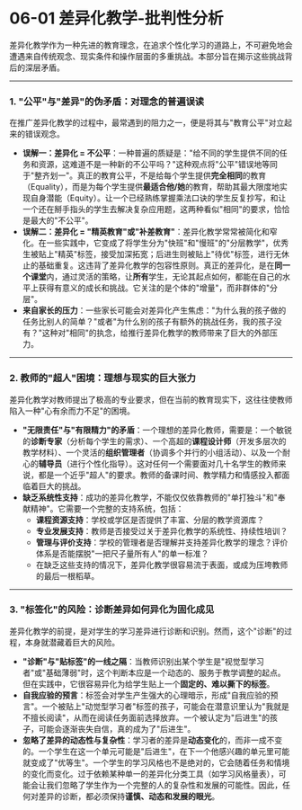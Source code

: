 # 06-01 差异化教学-批判性分析

差异化教学作为一种先进的教育理念，在追求个性化学习的道路上，不可避免地会遭遇来自传统观念、现实条件和操作层面的多重挑战。本部分旨在揭示这些挑战背后的深层矛盾。

---

### 1. "公平"与"差异"的伪矛盾：对理念的普遍误读

在推广差异化教学的过程中，最常遇到的阻力之一，便是将其与"教育公平"对立起来的错误观念。

-   **误解一：差异化 = 不公平**：一种普遍的质疑是："给不同的学生提供不同的任务和资源，这难道不是一种新的不公平吗？"这种观点将"公平"错误地等同于"整齐划一"。真正的教育公平，不是给每个学生提供**完全相同**的教育（Equality），而是为每个学生提供**最适合他/她**的教育，帮助其最大限度地实现自身潜能（Equity）。让一个已经熟练掌握乘法口诀的学生反复抄写，和让一个还在掰手指头的学生去解决复杂应用题，这两种看似"相同"的要求，恰恰是最大的"不公平"。
-   **误解二：差异化 = "精英教育"或"补差教育"**：差异化教学常常被简化和窄化。在一些实践中，它变成了将学生分为"快班"和"慢班"的"分层教学"，优秀生被贴上"精英"标签，接受加深拓宽；后进生则被贴上"待优"标签，进行无休止的基础重复。这违背了差异化教学的包容性原则。真正的差异化，是在**同一个课堂**内，通过灵活的策略，让**所有**学生，无论其起点如何，都能在自己的水平上获得有意义的成长和挑战。它关注的是个体的"增量"，而非群体的"分层"。
-   **来自家长的压力**：一些家长可能会对差异化产生焦虑："为什么我的孩子做的任务比别人的简单？"或者"为什么别的孩子有额外的挑战任务，我的孩子没有？"这种对"相同"的执念，给推行差异化教学的教师带来了巨大的外部压力。

---

### 2. 教师的"超人"困境：理想与现实的巨大张力

差异化教学对教师提出了极高的专业要求，但在当前的教育现实下，这往往使教师陷入一种"心有余而力不足"的困境。

-   **"无限责任"与"有限精力"的矛盾**：一个理想的差异化教师，需要是：一个敏锐的**诊断专家**（分析每个学生的需求）、一个高超的**课程设计师**（开发多层次的教学材料）、一个灵活的**组织管理者**（协调多个并行的小组活动）、以及一个耐心的**辅导员**（进行个性化指导）。这对任何一个需要面对几十名学生的教师来说，都是一个近乎"超人"的要求。教师的备课时间、教学精力和情感投入都面临着巨大的挑战。
-   **缺乏系统性支持**：成功的差异化教学，不能仅仅依靠教师的"单打独斗"和"奉献精神"。它需要一个完整的支持系统，包括：
    -   **课程资源支持**：学校或学区是否提供了丰富、分层的教学资源库？
    -   **专业发展支持**：教师是否接受过关于差异化教学的系统性、持续性培训？
    -   **管理与评价支持**：学校的管理者是否理解并支持差异化教学的理念？评价体系是否能摆脱"一把尺子量所有人"的单一标准？
    -   在缺乏这些支持的情况下，差异化教学很容易流于表面，或成为压垮教师的最后一根稻草。

---

### 3. "标签化"的风险：诊断差异如何异化为固化成见

差异化教学的前提，是对学生的学习差异进行诊断和识别。然而，这个"诊断"的过程，本身就潜藏着巨大的风险。

-   **"诊断"与"贴标签"的一线之隔**：当教师识别出某个学生是"视觉型学习者"或"基础薄弱"时，这个判断本应是一个动态的、服务于教学调整的起点。但在实践中，它很容易异化为给学生贴上一个**固定的、难以撕下的标签**。
-   **自我应验的预言**：标签会对学生产生强大的心理暗示，形成"自我应验的预言"。一个被贴上"动觉型学习者"标签的孩子，可能会在潜意识里认为"我就是不擅长阅读"，从而在阅读任务面前选择放弃。一个被认定为"后进生"的孩子，可能会逐渐丧失自信，真的成为了"后进生"。
-   **忽略了差异的动态性与复杂性**：学习者的差异是**动态变化**的，而非一成不变的。一个学生在这一个单元可能是"后进生"，在下一个他感兴趣的单元里可能就变成了"优等生"。一个学生的学习风格也不是绝对的，它会随着任务和情境的变化而变化。过于依赖某种单一的差异化分类工具（如学习风格量表），可能会让我们忽略了学生作为一个完整的人的复杂性和发展的可能性。因此，任何对差异的诊断，都必须保持**谨慎、动态和发展的眼光**。 